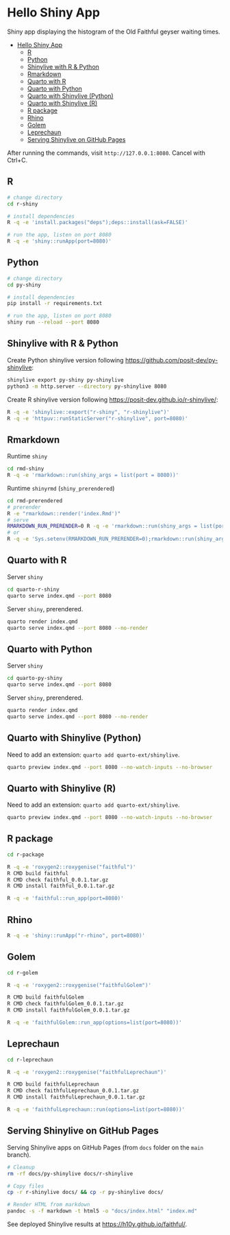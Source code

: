 # Hello Shiny App

Shiny app displaying the histogram of the Old Faithful geyser waiting times.

- [Hello Shiny App](#hello-shiny-app)
  - [R](#r)
  - [Python](#python)
  - [Shinylive with R \& Python](#shinylive-with-r--python)
  - [Rmarkdown](#rmarkdown)
  - [Quarto with R](#quarto-with-r)
  - [Quarto with Python](#quarto-with-python)
  - [Quarto with Shinylive (Python)](#quarto-with-shinylive-python)
  - [Quarto with Shinylive (R)](#quarto-with-shinylive-r)
  - [R package](#r-package)
  - [Rhino](#rhino)
  - [Golem](#golem)
  - [Leprechaun](#leprechaun)
  - [Serving Shinylive on GitHub Pages](#serving-shinylive-on-github-pages)

After running the commands, visit `http://127.0.0.1:8080`. Cancel with Ctrl+C.

## R

```bash
# change directory
cd r-shiny

# install dependencies
R -q -e 'install.packages("deps");deps::install(ask=FALSE)'

# run the app, listen on port 8080
R -q -e 'shiny::runApp(port=8080)'
```

## Python

```bash
# change directory
cd py-shiny

# install dependencies
pip install -r requirements.txt

# run the app, listen on port 8080
shiny run --reload --port 8080
```

## Shinylive with R & Python

Create Python shinylive version following <https://github.com/posit-dev/py-shinylive>:

```bash
shinylive export py-shiny py-shinylive
python3 -m http.server --directory py-shinylive 8080
```

Create R shinylive version following <https://posit-dev.github.io/r-shinylive/>:

```bash
R -q -e 'shinylive::export("r-shiny", "r-shinylive")'
R -q -e 'httpuv::runStaticServer("r-shinylive", port=8080)'
```

## Rmarkdown

Runtime `shiny`

```bash
cd rmd-shiny
R -q -e 'rmarkdown::run(shiny_args = list(port = 8080))'
```

Runtime `shinyrmd` (`shiny_prerendered`)

```bash
cd rmd-prerendered
# prerender
R -e "rmarkdown::render('index.Rmd')"
# serve
RMARKDOWN_RUN_PRERENDER=0 R -q -e 'rmarkdown::run(shiny_args = list(port = 8080))'
# or
R -q -e 'Sys.setenv(RMARKDOWN_RUN_PRERENDER=0);rmarkdown::run(shiny_args = list(port = 8080))'
```

## Quarto with R

Server `shiny`

```bash
cd quarto-r-shiny
quarto serve index.qmd --port 8080
```

Server `shiny`, prerendered.

```bash
quarto render index.qmd
quarto serve index.qmd --port 8080 --no-render
```

## Quarto with Python

Server `shiny`

```bash
cd quarto-py-shiny
quarto serve index.qmd --port 8080
```

Server `shiny`, prerendered.

```bash
quarto render index.qmd
quarto serve index.qmd --port 8080 --no-render
```

## Quarto with Shinylive (Python)

Need to add an extension: `quarto add quarto-ext/shinylive`.

```bash
quarto preview index.qmd --port 8080 --no-watch-inputs --no-browser
```

## Quarto with Shinylive (R)

Need to add an extension: `quarto add quarto-ext/shinylive`.

```bash
quarto preview index.qmd --port 8080 --no-watch-inputs --no-browser
```

## R package

```bash
cd r-package

R -q -e 'roxygen2::roxygenise("faithful")'
R CMD build faithful
R CMD check faithful_0.0.1.tar.gz
R CMD install faithful_0.0.1.tar.gz

R -q -e 'faithful::run_app(port=8080)'
```

## Rhino

```bash
R -q -e 'shiny::runApp("r-rhino", port=8080)'
```

## Golem

```bash
cd r-golem

R -q -e 'roxygen2::roxygenise("faithfulGolem")'

R CMD build faithfulGolem
R CMD check faithfulGolem_0.0.1.tar.gz
R CMD install faithfulGolem_0.0.1.tar.gz

R -q -e 'faithfulGolem::run_app(options=list(port=8080))'
```

## Leprechaun

```bash
cd r-leprechaun

R -q -e 'roxygen2::roxygenise("faithfulLeprechaun")'

R CMD build faithfulLeprechaun
R CMD check faithfulLeprechaun_0.0.1.tar.gz
R CMD install faithfulLeprechaun_0.0.1.tar.gz

R -q -e 'faithfulLeprechaun::run(options=list(port=8080))'
```

## Serving Shinylive on GitHub Pages

Serving Shinylive apps on GitHub Pages (from `docs` folder on the `main` branch).

```bash
# Cleanup
rm -rf docs/py-shinylive docs/r-shinylive

# Copy files
cp -r r-shinylive docs/ && cp -r py-shinylive docs/

# Render HTML from markdown
pandoc -s -f markdown -t html5 -o "docs/index.html" "index.md"
```

See deployed Shinylive results at <https://h10y.github.io/faithful/>.
